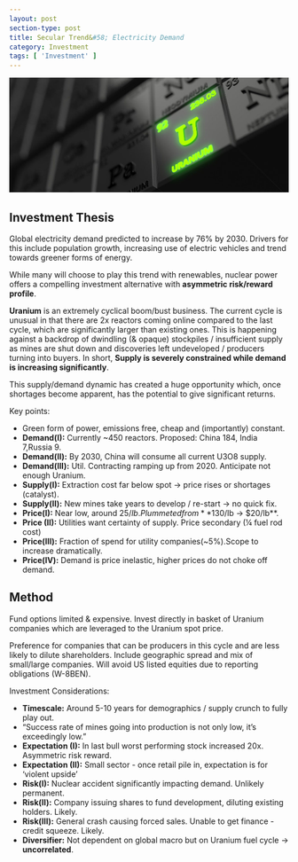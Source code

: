```yaml
---
layout: post
section-type: post
title: Secular Trend&#58; Electricity Demand
category: Investment
tags: [ 'Investment' ]
---
```


<img style="border: 0;" src="/img/2019/20191115-Uranium.jpg" />

## Investment Thesis

Global electricity demand predicted to increase by 76% by 2030.  Drivers for this include population growth, 
increasing use of electric vehicles and trend towards greener forms of energy.

While many will choose to play this trend with renewables, nuclear power offers a compelling investment 
alternative with **asymmetric risk/reward profile**.

**Uranium** is an extremely cyclical boom/bust business.  The current  cycle is unusual in that there are 
2x reactors coming online compared to the last cycle, which are significantly larger than existing 
ones. This is happening against a backdrop of dwindling (& opaque) stockpiles / insufficient supply 
as mines are shut down and discoveries left undeveloped / producers turning into buyers.  In short, 
**Supply is severely constrained while demand is increasing significantly**. 

This supply/demand dynamic has created a huge opportunity which, once shortages become apparent, has 
the potential to give significant returns.

Key points:
- Green form of power, emissions free, cheap and (importantly) constant.
- **Demand(I):** Currently ~450 reactors.  Proposed: China 184, India 7,Russia 9.
- **Demand(II):** By 2030, China will consume all current U3O8 supply.
- **Demand(III):** Util. Contracting ramping up from 2020. Anticipate not enough Uranium.
- **Supply(I):** Extraction cost far below spot → price rises or shortages (catalyst).
- **Supply(II):** New mines take years to develop / re-start → no quick fix.
- **Price(I):** Near low, around $25/lb. Plummeted from **$130/lb → $20/lb**.
- **Price (II):** Utilities want certainty of supply. Price secondary (¼ fuel rod cost)
- **Price(III):** Fraction of spend for utility companies(~5%).Scope to increase dramatically.
- **Price(IV):** Demand is price inelastic, higher prices do not choke off demand.


## Method

Fund options limited & expensive. Invest directly in basket of Uranium companies which are leveraged to the Uranium spot price.

Preference for companies that can be producers in this cycle and are less likely to dilute shareholders. Include 
geographic spread  and mix of small/large companies.  Will avoid US listed equities due to reporting obligations (W-8BEN).  

Investment Considerations:
- **Timescale:** Around 5-10 years for demographics / supply crunch to fully play out.
- “Success rate of mines going into production is not only low, it’s exceedingly low.”
- **Expectation (I):** In last bull worst performing stock increased 20x. Asymmetric risk reward.
- **Expectation (II):** Small sector - once retail pile in, expectation is for ‘violent upside’
- **Risk(I):**  Nuclear accident significantly impacting demand. Unlikely permanent.
- **Risk(II):** Company issuing shares to fund development, diluting existing holders.  Likely.
- **Risk(III):** General crash causing forced sales. Unable to get finance - credit squeeze. Likely.
- **Diversifier:** Not dependent on global macro but on Uranium fuel cycle → **uncorrelated**.


